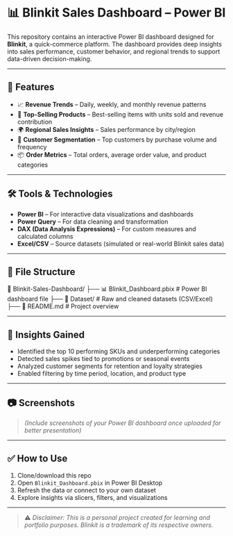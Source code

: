 # 📊 Blinkit Sales Dashboard – Power BI

This repository contains an interactive Power BI dashboard designed for **Blinkit**, a quick-commerce platform. The dashboard provides deep insights into sales performance, customer behavior, and regional trends to support data-driven decision-making.

---

## 🚀 Features

- 📈 **Revenue Trends** – Daily, weekly, and monthly revenue patterns
- 🛒 **Top-Selling Products** – Best-selling items with units sold and revenue contribution
- 🌍 **Regional Sales Insights** – Sales performance by city/region
- 👤 **Customer Segmentation** – Top customers by purchase volume and frequency
- 📦 **Order Metrics** – Total orders, average order value, and product categories

---

## 🛠️ Tools & Technologies

- **Power BI** – For interactive data visualizations and dashboards
- **Power Query** – For data cleaning and transformation
- **DAX (Data Analysis Expressions)** – For custom measures and calculated columns
- **Excel/CSV** – Source datasets (simulated or real-world Blinkit sales data)

---

## 📂 File Structure

📁 Blinkit-Sales-Dashboard/
├── 📊 Blinkit_Dashboard.pbix # Power BI dashboard file
├── 📁 Dataset/ # Raw and cleaned datasets (CSV/Excel)
├── 📄 README.md # Project overview


---

## 📌 Insights Gained

- Identified the top 10 performing SKUs and underperforming categories
- Detected sales spikes tied to promotions or seasonal events
- Analyzed customer segments for retention and loyalty strategies
- Enabled filtering by time period, location, and product type

---

## 📷 Screenshots

> *(Include screenshots of your Power BI dashboard once uploaded for better presentation)*

---

## ✅ How to Use

1. Clone/download this repo
2. Open `Blinkit_Dashboard.pbix` in Power BI Desktop
3. Refresh the data or connect to your own dataset
4. Explore insights via slicers, filters, and visualizations

---



> ⚠️ *Disclaimer: This is a personal project created for learning and portfolio purposes. Blinkit is a trademark of its respective owners.*

